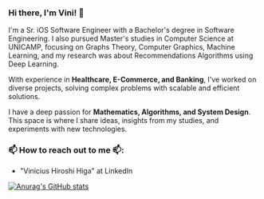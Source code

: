 ### Hi there, I'm Vini! 👋  

I'm a Sr. iOS Software Engineer with a Bachelor's degree in Software Engineering. I also pursued Master's studies in Computer Science at UNICAMP, focusing on Graphs Theory, Computer Graphics, Machine Learning, and my research was about Recommendations Algorithms using Deep Learning.  

With experience in **Healthcare, E-Commerce, and Banking**, I've worked on diverse projects, solving complex problems with scalable and efficient solutions.

I have a deep passion for **Mathematics, Algorithms, and System Design**. This space is where I share ideas, insights from my studies, and experiments with new technologies.  

### 📫 How to reach out to me 📫:
- "Vinicius Hiroshi Higa" at LinkedIn


[![Anurag's GitHub stats](https://github-readme-stats.vercel.app/api?username=vinihiga)](https://github.com/anuraghazra/github-readme-stats)
